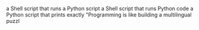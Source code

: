 a Shell script that runs a Python script
a Shell script that runs Python code
a Python script that prints exactly "Programming is like building a multilingual puzzl
